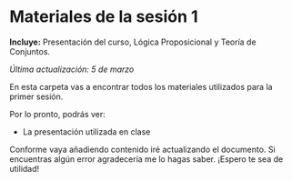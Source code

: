 # Materiales de la sesión 1
**Incluye:** Presentación del curso, Lógica Proposicional y Teoría de Conjuntos.

*Última actualización: 5 de marzo*

En esta carpeta vas a encontrar todos los materiales utilizados para la primer sesión.

Por lo pronto, podrás ver:
- La presentación utilizada en clase

Conforme vaya añadiendo contenido iré actualizando el documento. Si encuentras algún error agradecería me lo hagas saber. ¡Espero te sea de utilidad!
